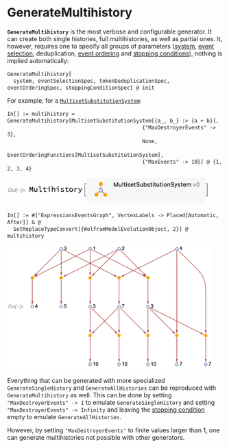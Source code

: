 # GenerateMultihistory

**`GenerateMultihistory`** is the most verbose and configurable generator. It can create both single histories, full
multihistories, as well as partial ones. It, however, requires one to specify all groups of parameters
([system](/Documentation/Systems/README.md), [event selection](EventSelectionParameters.md), deduplication,
[event ordering](EventOrderingFunctions.md) and [stopping conditions](StoppingConditionParameters.md)), nothing is
implied automatically:

```wl
GenerateMultihistory[
  system, eventSelectionSpec, tokenDeduplicationSpec, eventOrderingSpec, stoppingConditionSpec] @ init
```

For example, for a [`MultisetSubstitutionSystem`](/Documentation/Systems/MultisetSubstitutionSystem.md):

```wl
In[] := multihistory = GenerateMultihistory[MultisetSubstitutionSystem[{a_, b_} :> {a + b}],
                                            {"MaxDestroyerEvents" -> 3},
                                            None,
                                            EventOrderingFunctions[MultisetSubstitutionSystem],
                                            {"MaxEvents" -> 10}] @ {1, 2, 3, 4}
```

<img src="/Documentation/Images/MultisetMultihistory.png" width="472.2">

```wl
In[] := #["ExpressionsEventsGraph", VertexLabels -> Placed[Automatic, After]] & @
  SetReplaceTypeConvert[{WolframModelEvolutionObject, 2}] @ multihistory
```

<img src="/Documentation/Images/GenerateMultihistoryExample.png" width="478.2">

Everything that can be generated with more specialized `GenerateSingleHistory` and `GenerateAllHistories` can be
reproduced with `GenerateMultihistory` as well. This can be done by setting `"MaxDestroyerEvents" -> 1` to emulate
`GenerateSingleHistory` and setting `"MaxDestroyerEvents" -> Infinity` and leaving the
[stopping condition](StoppingConditionParameters.md) empty to emulate `GenerateAllHistories`.

However, by setting `"MaxDestroyerEvents"` to finite values larger than 1, one can generate multihistories not possible
with other generators.
